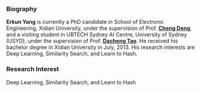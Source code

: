 ### Biography
**Erkun Yang** is currently a PhD candidate in School of Electronic Engineering, Xidian University, under the supervision of Prof. **[Cheng Deng](http://see.xidian.edu.cn/faculty/chdeng/)**, and a visiting student in UBTECH Sydney AI Centre, University of Sydney (USYD), under the supervision of Prof. **[Dacheng Tao](https://sydney.edu.au/engineering/people/dacheng.tao.php)**. He received his bachelor degree in Xidian University in July, 2013. His research interests are Deep Learning, Similarity Search, and Learn to Hash.  

### Research Interest
Deep Learning, Similarity Search, and Learn to Hash
